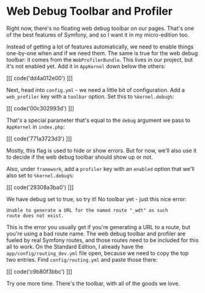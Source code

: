 # Web Debug Toolbar and Profiler

Right now, there's no floating web debug toolbar on our pages. That's one of the
best features of Symfony, and so I want it in my micro-edition too.

Instead of getting a lot of features automatically, we need to enable things one-by-one
when and if we need them. The same is true for the web debug toolbar: it comes from
the `WebProfilerBundle`. This lives in our project, but it's not enabled yet. Add
it in `AppKernel` down below the others:

[[[ code('dd4a012e00') ]]]

Next, head into `config.yml` - we need a little bit of configuration. Add a `web_profiler`
key with a `toolbar` option. Set this to `%kernel.debug%`:

[[[ code('00c302993d') ]]]

That's a special parameter that's equal to the `debug` argument we pass to `AppKernel` 
in `index.php`:

[[[ code('771a3723d3') ]]]

Mostly, this flag is used to hide or show errors. But for now, we'll also use it
to decide if the web debug toolbar should show up or not.

Also, under `framework`, add a `profiler` key with an `enabled` option that we'll
also set to `%kernel.debug%`:

[[[ code('29308a3ba0') ]]]

We have debug set to true, so try it! No toolbar yet - just this nice error:

    Unable to generate a URL for the named route "_wdt" as such
    route does not exist.

This is the error you usually get if you're generating a URL to a route, but you're
using a bad route name. The web debug toolbar and profiler are fueled by real Symfony
routes, and those routes need to be included for this all to work. On the Standard
Edition, I already have the `app/config/routing_dev.yml` file open, because we need
to copy the top two entries. Find `config/routing.yml` and paste those there:

[[[ code('c9b80f3bbc') ]]]

Try one more time. There's the toolbar, with all of the goods we love.
